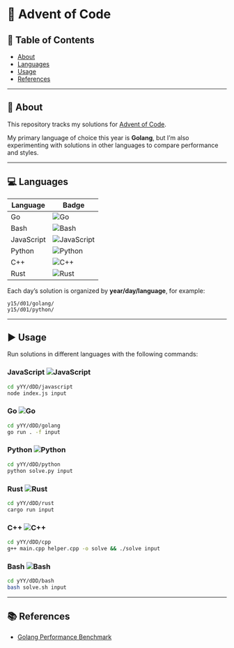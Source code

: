 # 🎄 Advent of Code

## 📑 Table of Contents

* [About](#about)
* [Languages](#languages)
* [Usage](#usage)
* [References](#references)

---

## 📖 About

This repository tracks my solutions for [Advent of Code](https://adventofcode.com).

My primary language of choice this year is **Golang**, but I’m also experimenting with solutions in other languages to compare performance and styles.

---

## 💻 Languages

| Language   | Badge                                                                                |
| ---------- | ------------------------------------------------------------------------------------ |
| Go         | ![Go](https://img.shields.io/badge/Go-1.22-blue?logo=go)                             |
| Bash       | ![Bash](https://img.shields.io/badge/Bash-Shell-lightgrey?logo=gnu-bash)             |
| JavaScript | ![JavaScript](https://img.shields.io/badge/JavaScript-ES2023-yellow?logo=javascript) |
| Python     | ![Python](https://img.shields.io/badge/Python-3.12-blue?logo=python)                 |
| C++        | ![C++](https://img.shields.io/badge/C++-20-orange?logo=cplusplus)                    |
| Rust       | ![Rust](https://img.shields.io/badge/Rust-1.80-red?logo=rust)                        |

Each day’s solution is organized by **year/day/language**, for example:

```
y15/d01/golang/
y15/d01/python/
```

---

## ▶️ Usage

Run solutions in different languages with the following commands:

### JavaScript ![JavaScript](https://img.shields.io/badge/JavaScript-ES2023-yellow?logo=javascript)

```bash
cd yYY/dDD/javascript
node index.js input
```

### Go ![Go](https://img.shields.io/badge/Go-1.22-blue?logo=go)

```bash
cd yYY/dDD/golang
go run . -f input
```

### Python ![Python](https://img.shields.io/badge/Python-3.12-blue?logo=python)

```bash
cd yYY/dDD/python
python solve.py input
```

### Rust ![Rust](https://img.shields.io/badge/Rust-1.80-red?logo=rust)

```bash
cd yYY/dDD/rust
cargo run input
```

### C++ ![C++](https://img.shields.io/badge/C++-20-orange?logo=cplusplus)

```bash
cd yYY/dDD/cpp
g++ main.cpp helper.cpp -o solve && ./solve input
```

### Bash ![Bash](https://img.shields.io/badge/Bash-Shell-lightgrey?logo=gnu-bash)

```bash
cd yYY/dDD/bash
bash solve.sh input
```

---

## 📚 References

* [Golang Performance Benchmark](https://blog.logrocket.com/benchmarking-golang-improve-function-performance/)
